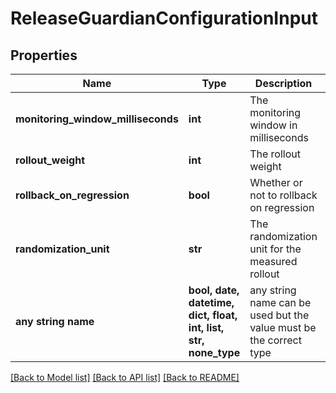# ReleaseGuardianConfigurationInput


## Properties
Name | Type | Description | Notes
------------ | ------------- | ------------- | -------------
**monitoring_window_milliseconds** | **int** | The monitoring window in milliseconds | [optional] 
**rollout_weight** | **int** | The rollout weight | [optional] 
**rollback_on_regression** | **bool** | Whether or not to rollback on regression | [optional] 
**randomization_unit** | **str** | The randomization unit for the measured rollout | [optional] 
**any string name** | **bool, date, datetime, dict, float, int, list, str, none_type** | any string name can be used but the value must be the correct type | [optional]

[[Back to Model list]](../README.md#documentation-for-models) [[Back to API list]](../README.md#documentation-for-api-endpoints) [[Back to README]](../README.md)


